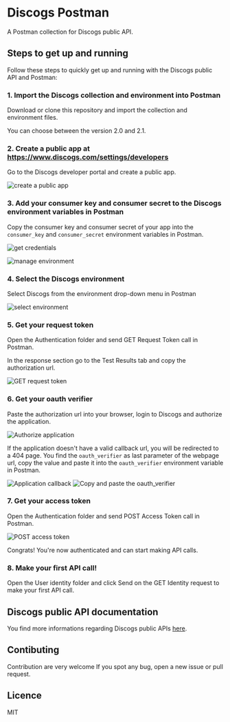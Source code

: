 # Discogs Postman
A Postman collection for Discogs public API. 
## Steps to get up and running
Follow these steps to quickly get up and running with the Discogs public API and Postman:

### 1. Import the Discogs collection and environment into Postman
Download or clone this repository and import the collection and environment files. 

You can choose between the version 2.0 and 2.1. 

### 2. Create a public app at https://www.discogs.com/settings/developers
Go to the Discogs developer portal and create a public app.

![create a public app](images/create-app.png)

### 3. Add your consumer key and consumer secret to the Discogs environment variables in Postman
Copy the consumer key and consumer secret of your app into the `consumer_key` and `consumer_secret` environment variables in Postman.

![get credentials](images/credentials.png)

![manage environment](images/environment.png)

### 4. Select the Discogs environment
Select Discogs from the environment drop-down menu in Postman

![select environment](images/select-enviroment.png)

### 5. Get your request token
Open the Authentication folder and send GET Request Token call in Postman. 

In the response section go to the Test Results tab and copy the authorization url.

![GET request token](images/request-token.png)

### 6. Get your oauth verifier
Paste the authorization url into your browser, login to Discogs and authorize the application.

![Authorize application](images/authorize-application.png)

If the application doesn't have a valid callback url, you will be redirected to a 404 page. You find the `oauth_verifier` as last parameter of the webpage url, copy the value and paste it into the `oauth_verifier` environment variable in Postman.

![Application callback](images/application-callback.png)
![Copy and paste the oauth_verifier](images/enviroment-verifier.png)


### 7. Get your access token
Open the Authentication folder and send POST Access Token call in Postman. 

![POST access token](images/access-token.png)

Congrats! You're now authenticated and can start making API calls.

### 8. Make your first API call!
Open the User identity folder and click Send on the GET Identity request to make your first API call.

## Discogs public API documentation
You find more informations regarding Discogs public APIs [here](https://www.discogs.com/developers/).

## Contibuting
Contribution are very welcome 
If you spot any bug, open a new issue or pull request.

## Licence
MIT
